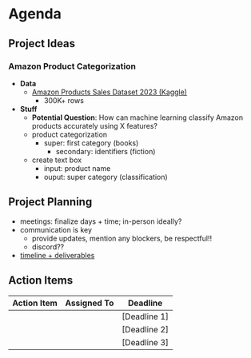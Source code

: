 # Agenda

## Project Ideas
### Amazon Product Categorization
- **Data**
  - [Amazon Products Sales Dataset 2023 (Kaggle)](https://www.kaggle.com/datasets/lokeshparab/amazon-products-dataset?resource=download&select=Amazon-Products.csv)
    - 300K+ rows
- **Stuff**
  - **Potential Question**: How can machine learning classify Amazon products accurately using X features?
  - product categorization
    - super: first category (books)
      - secondary: identifiers (fiction)
  - create text box
    - input: product name
    - ouput: super category (classification)

## Project Planning

  - meetings: finalize days + time; in-person ideally?
  - communication is key
    - provide updates, mention any blockers, be respectful!!
    - discord??
  - [timeline + deliverables](https://github.com/bzekeria/cogs109-final-project/blob/main/meetings/timeline.md)

## Action Items

| Action Item                  | Assigned To     | Deadline      |
|------------------------------|-----------------|---------------|
|                              |                 | [Deadline 1]  |
|                              |                 | [Deadline 2]  |
|                              |                 | [Deadline 3]  |
